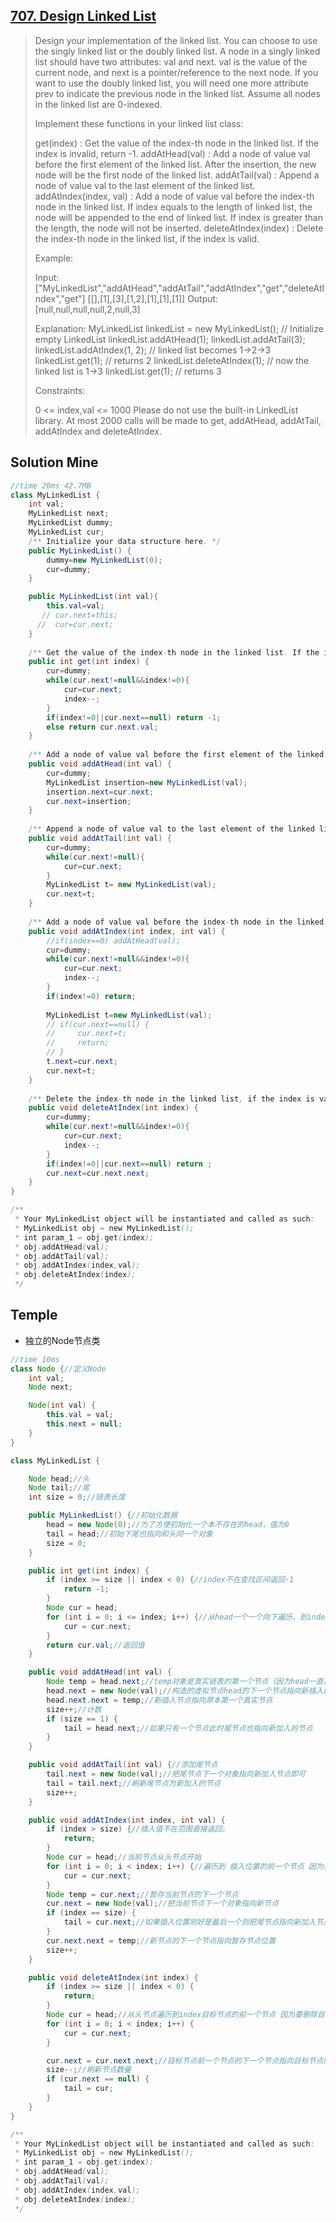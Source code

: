 ## [707. Design Linked List](https://leetcode-cn.com/problems/design-linked-list/)

> Design your implementation of the linked list. You can choose to use the singly linked list or the doubly linked list. A node in a singly linked list should have two attributes: val and next. val is the value of the current node, and next is a pointer/reference to the next node. If you want to use the doubly linked list, you will need one more attribute prev to indicate the previous node in the linked list. Assume all nodes in the linked list are 0-indexed.
>
> Implement these functions in your linked list class:
>
> get(index) : Get the value of the index-th node in the linked list. If the index is invalid, return -1.
> addAtHead(val) : Add a node of value val before the first element of the linked list. After the insertion, the new node will be the first node of the linked list.
> addAtTail(val) : Append a node of value val to the last element of the linked list.
> addAtIndex(index, val) : Add a node of value val before the index-th node in the linked list. If index equals to the length of linked list, the node will be appended to the end of linked list. If index is greater than the length, the node will not be inserted.
> deleteAtIndex(index) : Delete the index-th node in the linked list, if the index is valid.
>
>
> Example:
>
> Input: 
> ["MyLinkedList","addAtHead","addAtTail","addAtIndex","get","deleteAtIndex","get"]
> [[],[1],[3],[1,2],[1],[1],[1]]
> Output:  
> [null,null,null,null,2,null,3]
>
> Explanation:
> MyLinkedList linkedList = new MyLinkedList(); // Initialize empty LinkedList
> linkedList.addAtHead(1);
> linkedList.addAtTail(3);
> linkedList.addAtIndex(1, 2);  // linked list becomes 1->2->3
> linkedList.get(1);            // returns 2
> linkedList.deleteAtIndex(1);  // now the linked list is 1->3
> linkedList.get(1);            // returns 3
>
>
> Constraints:
>
> 0 <= index,val <= 1000
> Please do not use the built-in LinkedList library.
> At most 2000 calls will be made to get, addAtHead, addAtTail,  addAtIndex and deleteAtIndex.
>



## Solution Mine

```java
//time 20ms 42.7MB
class MyLinkedList {
    int val;
    MyLinkedList next;
    MyLinkedList dummy;
    MyLinkedList cur;
    /** Initialize your data structure here. */
    public MyLinkedList() {
        dummy=new MyLinkedList(0);
        cur=dummy;
    }

    public MyLinkedList(int val){
        this.val=val;
       // cur.next=this;
      //  cur=cur.next;
    }
    
    /** Get the value of the index-th node in the linked list. If the index is invalid, return -1. */
    public int get(int index) {
        cur=dummy;
        while(cur.next!=null&&index!=0){
            cur=cur.next;
            index--;
        }
        if(index!=0||cur.next==null) return -1;
        else return cur.next.val;
    }
    
    /** Add a node of value val before the first element of the linked list. After the insertion, the new node will be the first node of the linked list. */
    public void addAtHead(int val) {
        cur=dummy;
        MyLinkedList insertion=new MyLinkedList(val);
        insertion.next=cur.next;
        cur.next=insertion;
    }
    
    /** Append a node of value val to the last element of the linked list. */
    public void addAtTail(int val) {
        cur=dummy;
        while(cur.next!=null){
            cur=cur.next;
        }
        MyLinkedList t= new MyLinkedList(val);
        cur.next=t;
    }
    
    /** Add a node of value val before the index-th node in the linked list. If index equals to the length of linked list, the node will be appended to the end of linked list. If index is greater than the length, the node will not be inserted. */
    public void addAtIndex(int index, int val) {
        //if(index==0) addAtHead(val);
        cur=dummy;
        while(cur.next!=null&&index!=0){
            cur=cur.next;
            index--;
        }
        if(index!=0) return;
        
        MyLinkedList t=new MyLinkedList(val);
        // if(cur.next==null) {
        //     cur.next=t;
        //     return;
        // }
        t.next=cur.next;
        cur.next=t;
    }
    
    /** Delete the index-th node in the linked list, if the index is valid. */
    public void deleteAtIndex(int index) {
        cur=dummy;
        while(cur.next!=null&&index!=0){
            cur=cur.next;
            index--;
        }
        if(index!=0||cur.next==null) return ;
        cur.next=cur.next.next;
    }
}

/**
 * Your MyLinkedList object will be instantiated and called as such:
 * MyLinkedList obj = new MyLinkedList();
 * int param_1 = obj.get(index);
 * obj.addAtHead(val);
 * obj.addAtTail(val);
 * obj.addAtIndex(index,val);
 * obj.deleteAtIndex(index);
 */
```

## Temple

* 独立的Node节点类

```java
//time 10ms
class Node {//定义Node
    int val;
    Node next;

    Node(int val) {
        this.val = val;
        this.next = null;
    }
}

class MyLinkedList {

    Node head;//头
    Node tail;//尾
    int size = 0;//链表长度

    public MyLinkedList() {//初始化数据
        head = new Node(0);//为了方便初始化一个本不存在的head，值为0
        tail = head;//初始下尾也指向和头同一个对象
        size = 0;
    }

    public int get(int index) {
        if (index >= size || index < 0) {//index不在查找区间返回-1
            return -1;
        }
        Node cur = head;
        for (int i = 0; i <= index; i++) {//从head一个一个向下遍历，到index
            cur = cur.next;
        }
        return cur.val;//返回值
    }

    public void addAtHead(int val) {
        Node temp = head.next;//temp对象是真实链表的第一个节点（因为head一直是初始化的 0 ）
        head.next = new Node(val);//构造的虚拟节点head的下一个节点指向新插入的节点
        head.next.next = temp;//新插入节点指向原本第一个真实节点
        size++;//计数
        if (size == 1) {
            tail = head.next;//如果只有一个节点此时尾节点也指向新加入的节点
        }
    }

    public void addAtTail(int val) {//添加尾节点
        tail.next = new Node(val);//把尾节点下一个对象指向新加入节点即可
        tail = tail.next;//刷新尾节点为新加入的节点
        size++;
    }

    public void addAtIndex(int index, int val) {
        if (index > size) {//插入值不在范围直接返回。
            return;
        }
        Node cur = head;//当前节点从头节点开始
        for (int i = 0; i < index; i++) {//遍历到 插入位置的前一个节点 因为要求是插入到index的前面
            cur = cur.next;
        }
        Node temp = cur.next;//暂存当前节点的下一个节点
        cur.next = new Node(val);//把当前节点下一个对象指向新节点
        if (index == size) {
            tail = cur.next;//如果插入位置刚好是最后一个则把尾节点指向新加入节点
        }
        cur.next.next = temp;//新节点的下一个节点指向暂存节点位置
        size++;
    }

    public void deleteAtIndex(int index) {
        if (index >= size || index < 0) {
            return;
        }
        Node cur = head;//从头节点遍历到index目标节点的前一个节点 因为要删除目标节点
        for (int i = 0; i < index; i++) {
            cur = cur.next;
        }

        cur.next = cur.next.next;//目标节点前一个节点的下一个节点指向目标节点的下一个节点
        size--;//刷新节点数量
        if (cur.next == null) {
            tail = cur;
        }
    }
}

/**
 * Your MyLinkedList object will be instantiated and called as such:
 * MyLinkedList obj = new MyLinkedList();
 * int param_1 = obj.get(index);
 * obj.addAtHead(val);
 * obj.addAtTail(val);
 * obj.addAtIndex(index,val);
 * obj.deleteAtIndex(index);
 */
```

